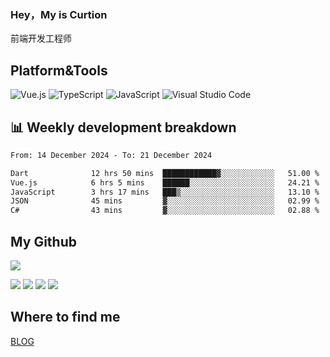 ### Hey，My is Curtion
前端开发工程师
## Platform&Tools

![Vue.js](https://img.shields.io/badge/-Vue.js-4FC08D?style=flat-square&logo=Vue.js&logoColor=white)
![TypeScript](https://img.shields.io/badge/-TypeScript-007ACC?style=flat-square&logo=typescript&logoColor=white)
![JavaScript](https://img.shields.io/badge/-JavaScript-F7DF1E?style=flat-square&logo=javascript&logoColor=black)
![Visual Studio Code](https://img.shields.io/badge/-VSCode-007ACC?style=flat-square&logo=Visual-Studio-Code&logoColor=white)

## 📊 Weekly development breakdown

<!--START_SECTION:waka-->

```txt
From: 14 December 2024 - To: 21 December 2024

Dart              12 hrs 50 mins  ████████████▓░░░░░░░░░░░░   51.00 %
Vue.js            6 hrs 5 mins    ██████░░░░░░░░░░░░░░░░░░░   24.21 %
JavaScript        3 hrs 17 mins   ███▒░░░░░░░░░░░░░░░░░░░░░   13.10 %
JSON              45 mins         ▓░░░░░░░░░░░░░░░░░░░░░░░░   02.99 %
C#                43 mins         ▓░░░░░░░░░░░░░░░░░░░░░░░░   02.88 %
```

<!--END_SECTION:waka-->

## My Github

![](http://github-profile-summary-cards.vercel.app/api/cards/profile-details?username=curtion&theme=nord_bright)

![](http://github-profile-summary-cards.vercel.app/api/cards/stats?username=curtion&theme=nord_bright)
![](http://github-profile-summary-cards.vercel.app/api/cards/productive-time?username=curtion&theme=nord_bright&utcOffset=8)
![](http://github-profile-summary-cards.vercel.app/api/cards/repos-per-language?username=curtion&theme=nord_bright)
![](http://github-profile-summary-cards.vercel.app/api/cards/most-commit-language?username=curtion&theme=nord_bright)

## Where to find me

[BLOG](https://blog.3gxk.net)
